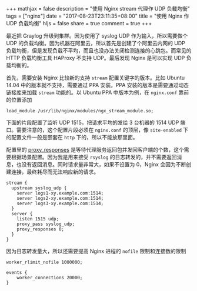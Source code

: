 +++
mathjax = false
description = "使用 Nginx stream 代理作 UDP 负载均衡"
tags = ["nginx"]
date = "2017-08-23T23:11:35+08:00"
title = "使用 Nginx 作 UDP 负载均衡"
hljs = false
share = true
comment = true
+++

最近把 Graylog 升级到集群。因为使用了 syslog UDP 作为输入，所以需要做个 UDP 的负载均衡。因为机器在阿里云，所以首先是创建了个阿里云内网的 UDP 负载均衡，但是发现负载不平均，而且也没办法关闭检测连接的心跳包。而常见的 HTTP 负载均衡工具 HAProxy 不支持 UDP。最后发现 Nginx 是可以实现 UDP 负载均衡的。

<!--more-->

首先，需要安装 Nginx 比较新的支持 `stream` 配置关键字的版本。比如 Ubuntu 14.04 中的版本就不支持，需要通过 PPA 安装。PPA 安装的版本是需要通过动态链接库来加载 `stream` 功能的。以 Ubuntu PPA 中版本为例，在 `nginx.conf` 靠前的位置添加

```
load_module /usr/lib/nginx/modules/ngx_stream_module.so;
```

下面的片段配置了监听 UDP 1515，把请求平均的发给 3 台机器的 1514 UDP 端口。需要注意的，这个配置片段必须在 `nginx.conf` 的顶层，像 `site-enabled` 下的配置文件一般是嵌套在 `http` 下的，所以不能放那里面。

配置里的 [proxy_responses](https://nginx.org/en/docs/stream/ngx_stream_proxy_module.html#proxy_responses) 是等待代理服务返回包并发回客户端的个数，这个需要根据场景配置。因为我是用来接受 `rsyslog` 的日志转发的，并不需要返回消息，也没有返回消息。同时请求量非常大，如果不设置为 0，Nginx 会因为不断创建连接，最终耗尽而无法响应新的请求。

```
stream {
  upstream syslog_udp {
    server logs1-xy.example.com:1514;
    server logs2-xy.example.com:1514;
    server logs3-xy.example.com:1514;
  }
  server {
    listen 1515 udp;
    proxy_pass syslog_udp;
    proxy_responses 0;
  }
}
```

因为日志转发量大，所以还需要提高 Nginx 进程的 `nofile` 限制和连接数的限制

```
worker_rlimit_nofile 1000000;

events {
    worker_connections 20000;
}
```

